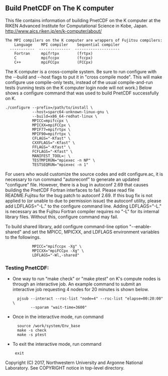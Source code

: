 ## Build PnetCDF on The K computer

This file contains information of building PnetCDF on the K computer at the
RIKEN Advanced Institute for Computational Science in Kobe, Japan.
http://www.aics.riken.jp/en/k-computer/about/
```
The MPI compilers on the K computer are wrappers of Fujitsu compilers:
    Language    MPI compiler    Sequential compiler
  -----------  --------------  --------------------
    Fortran     mpifrtpx        (frtpx)
    C           mpifccpx        (fccpx)
    C++         mpiFCCpx        (FCCpx)
```

The K computer is a cross-compile system.  Be sure to run configure with the
--build and --host flags to put it in "cross compile mode".  This will make
configure use compile-only tests, instead of the usual compile-and-run tests
(running tests on the K computer login node will not work.) Below shows a
configure command that was used to build PnetCDF successfully on K.
```console
./configure --prefix=/path/to/install \
            --host=sparc64-unknown-linux-gnu \
            --build=x86_64-redhat-linux \
            MPICC=mpifccpx \
            MPICXX=mpiFCCpx \
            MPIF77=mpifrtpx \
            MPIF90=mpifrtpx \
            CFLAGS="-Kfast" \
            CXXFLAGS="-Kfast" \
            FFLAGS="-Kfast" \
            FCFLAGS="-Kfast" \
            MANIFEST_TOOL=: \
            TESTMPIRUN="mpiexec -n NP" \
            TESTSEQRUN="mpiexec -n 1"
```

For users who would customize the source codes and edit configure.ac, it is
necessary to run command "autoreconf" to generate an updated "configure" file.
However, there is a bug in autoconf 2.69 that causes building the PnetCDF
Fortran interfaces to fail. Please read file README.Fujitsu for the bug patch
to autoconf 2.69. If this bug fix is not applied to (or unable to due to
permission issue) the autoconf utility, please add LDFLAGS="-L." to the
configure command line.  Adding LDFLAGS="-L." is necessary as the Fujitsu
Fortran compiler requires no "-L" for its internal library files.  Without
this, configure command may fail.

To build shared library, add configure command-line option "--enable-shared"
and set the MPICC, MPICXX, and LDFLAGS environment variables to the followings.
```console
            MPICC="mpifccpx -Xg" \
            MPICXX="mpiFCCpx -Xg" \
            LDFLAGS="-Wl,-shared"
```

### Testing PnetCDF:

* One way to run "make check" or "make ptest" on K's compute nodes is through
  an interactive job.  An example command to submit an interactive job
  requesting 4 nodes for 20 minutes is shown below.
  ```console
    pjsub --interact --rsc-list "node=4" --rsc-list "elapse=00:20:00" \
          --sparam "wait-time=3600"
  ```
* Once in the interactive mode, run command
  ```console
    source /work/system/Env_base
    make -s check
    make -s ptest
  ```
* To exit the interactive mode, run command
  ```console
   exit
  ```

Copyright (C) 2017, Northwestern University and Argonne National Laboratory.
See COPYRIGHT notice in top-level directory.

